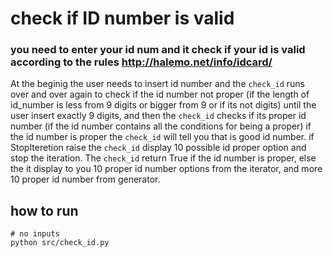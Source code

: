 # check if ID number is valid
 ### you need to enter your id num and it check if your id is valid according to the rules http://halemo.net/info/idcard/
At the beginig the user needs to insert id number and the ```check_id```  runs over and over again
to check if the id number not proper (if the length of id_number is less from 9 digits or 
bigger from 9 or if its not digits) until the user insert exactly 9 digits, and then the ```check_id``` 
 checks if its proper id number (if the id number contains all the conditions for being a proper)
 if the id number is proper the  ```check_id```  will tell you that is good id number.
if StopIteretion raise the ```check_id```  display 10 possible id proper option and stop the iteration.
The ```check_id``` return True if the id number is proper, else the it display to you 10 proper id number options from the iterator, and more 10 proper id number from generator.

## how to run

    # no inputs
    python src/check_id.py
